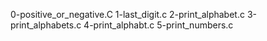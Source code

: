 0-positive_or_negative.C
1-last_digit.c
2-print_alphabet.c
3-print_alphabets.c
4-print_alphabt.c
5-print_numbers.c
